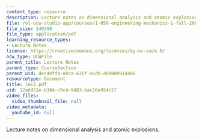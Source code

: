 ```yaml
---
content_type: resource
description: Lecture notes on dimensional analysis and atomic explosions.
file: /ol-ocw-studio-app/courses/1-050-engineering-mechanics-i-fall-2007/12add51eb384c9c49d83bac16e954c57_lec2.pdf
file_size: 149398
file_type: application/pdf
learning_resource_types:
- Lecture Notes
license: https://creativecommons.org/licenses/by-nc-sa/4.0/
ocw_type: OCWFile
parent_title: Lecture Notes
parent_type: CourseSection
parent_uid: dec40ff4-e8ca-636f-c6db-d88880914a96
resourcetype: Document
title: lec2.pdf
uid: 12add51e-b384-c9c4-9d83-bac16e954c57
video_files:
  video_thumbnail_file: null
video_metadata:
  youtube_id: null
---
```

Lecture notes on dimensional analysis and atomic explosions.